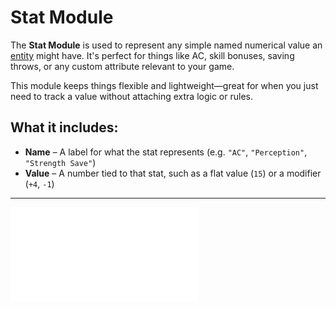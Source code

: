 # Stat Module
The **Stat Module** is used to represent any simple named numerical value an [entity](../entities/README.md) might have. It's perfect for things like AC, skill bonuses, saving throws, or any custom attribute relevant to your game.

This module keeps things flexible and lightweight—great for when you just need to track a value without attaching extra logic or rules.

## What it includes:

- **Name** – A label for what the stat represents (e.g. `"AC"`, `"Perception"`, `"Strength Save"`)
- **Value** – A number tied to that stat, such as a flat value (`15`) or a modifier (`+4`, `-1`)


---
![List of all modules](README.md#List%20of%20Modules)